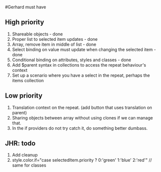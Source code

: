 #Gerhard must have

## High priority
1. Shareable objects - done
1. Proper list to selected item updates - done
1. Array, remove item in middle of list - done
1. Select binding on value must update when changing the selected item - done
1. Conditional binding on attributes, styles and classes - done
1. Add $parent syntax in collections to access the repeat behaviour's context
1. Set up a scenario where you have a select in the repeat, perhaps the items collection

## Low priority
1. Translation context on the repeat. (add button that uses translation on parent)
1. Sharing objects between array without using clones if we can manage that.
1. In the if providers do not try catch it, do something better dumbass.

## JHR:  todo
1. Add cleanup
1. style.color.if="case selectedItem.priority ? 0:'green' 1:'blue' 2:'red'" // same for classes